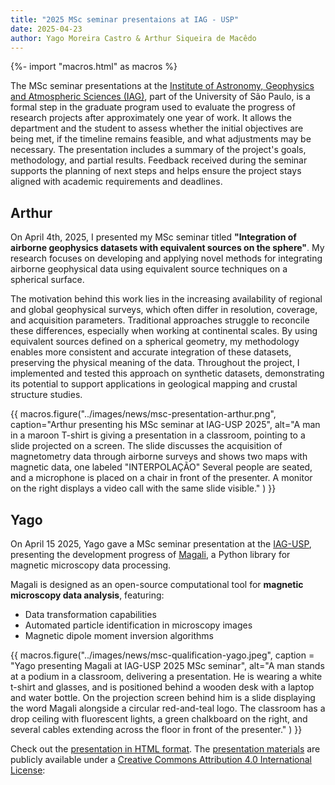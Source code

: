 ```yaml
---
title: "2025 MSc seminar presentaions at IAG - USP"
date: 2025-04-23
author: Yago Moreira Castro & Arthur Siqueira de Macêdo
---
```


{%- import "macros.html" as macros %}

The MSc seminar presentations at the [Institute of Astronomy, Geophysics and Atmospheric Sciences (IAG)](https://www.iag.usp.br/), part of the University of São Paulo, is a formal step in the graduate program used to evaluate the progress of research projects after approximately one year of work. It allows the department and the student to assess whether the initial objectives are being met, if the timeline remains feasible, and what adjustments may be necessary. The presentation includes a summary of the project's goals, methodology, and partial results. Feedback received during the seminar supports the planning of next steps and helps ensure the project stays aligned with academic requirements and deadlines.


## Arthur

On April 4th, 2025, I presented my MSc seminar titled **"Integration of airborne geophysics datasets with equivalent sources on the sphere"**. My research focuses on developing and applying novel methods for integrating airborne geophysical data using equivalent source techniques on a spherical surface.

The motivation behind this work lies in the increasing availability of regional and global geophysical surveys, which often differ in resolution, coverage, and acquisition parameters. Traditional approaches struggle to reconcile these differences, especially when working at continental scales. By using equivalent sources defined on a spherical geometry, my methodology enables more consistent and accurate integration of these datasets, preserving the physical meaning of the data. Throughout the project, I implemented and tested this approach on synthetic datasets, demonstrating its potential to support applications in geological mapping and crustal structure studies.



{{ macros.figure("../images/news/msc-presentation-arthur.png", caption="Arthur presenting his MSc seminar at IAG-USP 2025", alt="A man in a maroon T-shirt is giving a presentation in a classroom, pointing to a slide projected on a screen. The slide discusses the acquisition of magnetometry data through airborne surveys and shows two maps with magnetic data, one labeled "INTERPOLAÇÃO" Several people are seated, and a microphone is placed on a chair in front of the presenter. A monitor on the right displays a video call with the same slide visible." ) }}


## Yago
On April 15 2025, Yago gave a MSc seminar presentation at the [IAG-USP](https://www.iag.usp.br/), presenting the development progress of [Magali](https://github.com/fatiando/magali), a Python library for magnetic microscopy data processing.

Magali is designed as an open-source computational tool for **magnetic microscopy data analysis**, featuring:
- Data transformation capabilities
- Automated particle identification in microscopy images
- Magnetic dipole moment inversion algorithms

{{ macros.figure("../images/news/msc-qualification-yago.jpeg", caption = "Yago presenting Magali at IAG-USP 2025 MSc seminar", alt="A man stands at a podium in a classroom, delivering a presentation. He is wearing a white t-shirt and glasses, and is positioned behind a wooden desk with a laptop and water bottle. On the projection screen behind him is a slide displaying the word Magali alongside a circular red-and-teal logo. The classroom has a drop ceiling with fluorescent lights, a green chalkboard on the right, and several cables extending across the floor in front of the presenter." ) }}

Check out the [presentation in HTML format](https://yagomcastro.github.io/magali-msc-qualification/). The [presentation materials](https://github.com/YagoMCastro/magali-msc-qualification) are publicly available under a [Creative Commons Attribution 4.0 International License](https://creativecommons.org/licenses/by/4.0/deed.en):

